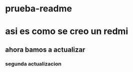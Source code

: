 # prueba-readme
# asi es como se creo un redmi
## ahora bamos a actualizar 
### segunda actualizacion

